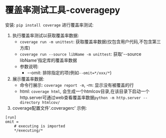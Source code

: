 # 覆盖率测试工具-coveragepy
安装: `pip install coverage`
进行覆盖率测试:
1. 执行覆盖率测试以获取覆盖率数据: 
    * `coverage run -m unittest`: 获取覆盖率数据(仅包含用户代码,不包含第三方库)
    * `coverage run --source libName -m unittest`: 获取'--source libName'指定库的覆盖率数据
    * 参数说明:
        + --omit: 排除指定的项(例如`--omit=*/xxx/*`)
2. 展示覆盖率数据: 
    * 命令行展示:  `coverage report -m`, -m: 显示没有被覆盖的行
    * html: `coverage html`, 会生成一个htmlcov目录,在该目录下启动一个http.server可通过web查看覆盖率数据`python -m http.server --directory htmlcov/`
3. coverage配置文件'.coveragerc'
示例:
```.coveragerc
[run]
omit = 
    # executing is imported
    */executing/*
```